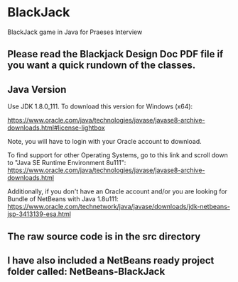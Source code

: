 # BlackJack
BlackJack game in Java for Praeses Interview

## Please read the Blackjack Design Doc PDF file if you want a quick rundown of the classes.

## Java Version
Use JDK 1.8.0_111. To download this version for Windows (x64):

https://www.oracle.com/java/technologies/javase/javase8-archive-downloads.html#license-lightbox

Note, you will have to login with your Oracle account to download.

To find support for other Operating Systems, go to this link and scroll down to "Java SE Runtime Environment 8u111":
https://www.oracle.com/java/technologies/javase/javase8-archive-downloads.html

Additionally, if you don't have an Oracle account and/or you are looking for Bundle of NetBeans with Java 1.8u111:
https://www.oracle.com/technetwork/java/javase/downloads/jdk-netbeans-jsp-3413139-esa.html


## The raw source code is in the src directory

## I have also included a NetBeans ready project folder called: NetBeans-BlackJack
